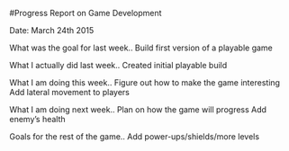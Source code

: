 #Progress Report on Game Development


Date: March 24th 2015

What was the goal for last week..
Build first version of a playable game

What I actually did last week..
Created initial playable build

What I am doing this week..
Figure out how to make the game interesting
Add lateral movement to players

What I am doing next week..
Plan on how the game will progress
Add enemy’s health

Goals for the rest of the game.. 
Add power-ups/shields/more levels 
